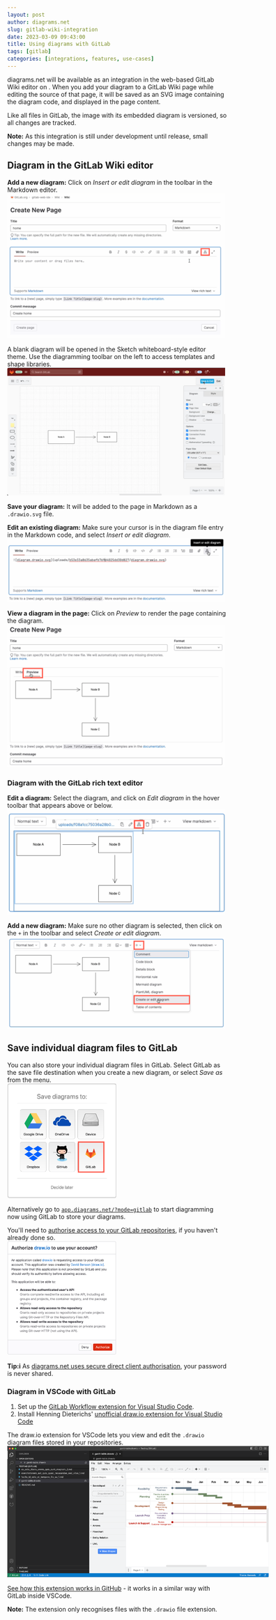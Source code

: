 ```yaml
---
layout: post
author: diagrams.net
slug: gitlab-wiki-integration
date: 2023-03-09 09:43:00
title: Using diagrams with GitLab
tags: [gitlab]
categories: [integrations, features, use-cases]
---
```


diagrams.net will be available as an integration in the web-based GitLab Wiki editor on . When you add your diagram to a GitLab Wiki page while editing the source of that page, it will be saved as an SVG image containing the diagram code, and displayed in the page content. 

Like all files in GitLab, the image with its embedded diagram is versioned, so all changes are tracked. 

**Note:** As this integration is still under development until release, small changes may be made.

## Diagram in the GitLab Wiki editor

**Add a new diagram:** Click on _Insert or edit diagram_ in the toolbar in the Markdown editor. 
<br /><img src="/assets/img/blog/gitlab-wiki-add-diagram.png" style="width=100%;max-width:500px;height:auto;" alt="Add a diagram to GitLab in the Markdown editor">

A blank diagram will be opened in the Sketch whiteboard-style editor theme. Use the diagramming toolbar on the left to access templates and shape libraries.
<br /><img src="/assets/img/blog/gitlab-wiki-save-diagram.png" style="width=100%;max-width:500px;height:auto;" alt="Create your diagram in the Sketch whiteboard-like editor, and save it to return to the GitLab Markdown editor"> 

**Save your diagram:** It will be added to the page in Markdown as a ``.drawio.svg`` file.

**Edit an existing diagram:** Make sure your cursor is in the diagram file entry in the Markdown code, and select _Insert or edit diagram_. 
<br /><img src="/assets/img/blog/gitlab-wiki-edit-diagram.png" style="width=100%;max-width:500px;height:auto;" alt="Make sure the cursor is in the Markdown reference to the diagram file then edit the diagram in the GitLab Markdown editor"> 

**View a diagram in the page:** Click on _Preview_ to render the page containing the diagram.
<br /><img src="/assets/img/blog/gitlab-wiki-preview-page.png" style="width=100%;max-width:500px;height:auto;" alt="Preview the page to see how the diagram is rendered along with the markdown text content of the GitLab Wiki page"> 

### Diagram with the GitLab rich text editor

**Edit a diagram:** Select the diagram, and click on _Edit diagram_ in the hover toolbar that appears above or below. 
<br /><img src="/assets/img/blog/gitlab-wiki-richtext-edit-diagram.png" style="width=100%;max-width:500px;height:auto;" alt="Click on a diagram and use the hover toolbar to edit it in the GitLab rich text editor"> 

**Add a new diagram:** Make sure no other diagram is selected, then click on the ``+`` in the toolbar and select _Create or edit diagram_.
<br /><img src="/assets/img/blog/gitlab-wiki-richtext-add-new-diagram.png" style="width=100%;max-width:500px;height:auto;" alt="Make sure you have not selected any diagram, click on the + in the toolbar and select Create or edit diagram to add a new diagram in the GitLab rich text editor"> 

## Save individual diagram files to GitLab

You can also store your individual diagram files in GitLab. Select GitLab as the save file destination when you create a new diagram, or select _Save as_ from the menu. 
<br /><img src="/assets/img/blog/save-file-gitlab.png" style="width=100%;max-width:250px;height:auto;" alt="Select GitLab as the location where you want to store your files">

Alternatively go to [``app.diagrams.net/?mode=gitlab``](https://app.diagrams.net/?mode=gitlab) to start diagramming now using GitLab to store your diagrams.

You'll need to [authorise access to your GitLab repositories](/blog/gitlab-support.html), if you haven't already done so.
<br /><img src="/assets/img/blog/authorize-gitlab2.png" style="width=100%;max-width:250px;height:auto;" alt="Authorize GitLab to save diagram files to this location">

**Tip:i** As [diagrams.net uses secure direct client authorisation](blog/gitlab-support.html), your password is never shared. 

### Diagram in VSCode with GitLab

1. Set up the [GitLab Workflow extension for Visual Studio Code](https://docs.gitlab.com/ee/user/project/repository/vscode.html).
2. Install Henning Dieterichs' [unofficial draw.io extension for Visual Studio Code](https://marketplace.visualstudio.com/items?itemName=hediet.vscode-drawio)

The draw.io extension for VSCode lets you view and edit the ``.drawio`` diagram files stored in your repositories.
<br /><img src="/assets/img/blog/gitlab-drawio-extension.png" style="width=100%;max-width:600px;height:auto;" alt="Use the unofficial draw.io extension for VSCode to edit .drawio files stored in a GitLab repository directly in the Visual Studio Code editor">

[See how this extension works in GitHub](blog/edit-diagrams-with-github-dev.html) - it works in a similar way with GitLab inside VSCode.

**Note:** The extension only recognises files with the ``.drawio`` file extension.